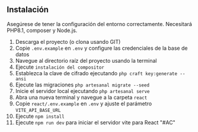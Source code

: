 
## Instalación
Asegúrese de tener la configuración del entorno correctamente. Necesitará PHP8.1, composer y Node.js.

1. Descarga el proyecto (o clona usando GIT)
2. Copie `.env.example` en `.env` y configure las credenciales de la base de datos
3. Navegue al directorio raíz del proyecto usando la terminal
4. Ejecute `instalación del compositor`
5. Establezca la clave de cifrado ejecutando `php craft key:generate --ansi`
6. Ejecute las migraciones `php artesanal migrate --seed`
7. Inicie el servidor local ejecutando `php artesanal serve`
8. Abra una nueva terminal y navegue a la carpeta `react`
9. Copie `react/.env.example` en `.env` y ajuste el parámetro `VITE_API_BASE_URL`
9. Ejecute `npm install`
10. Ejecute `npm run dev` para iniciar el servidor vite para React
"#AC"
